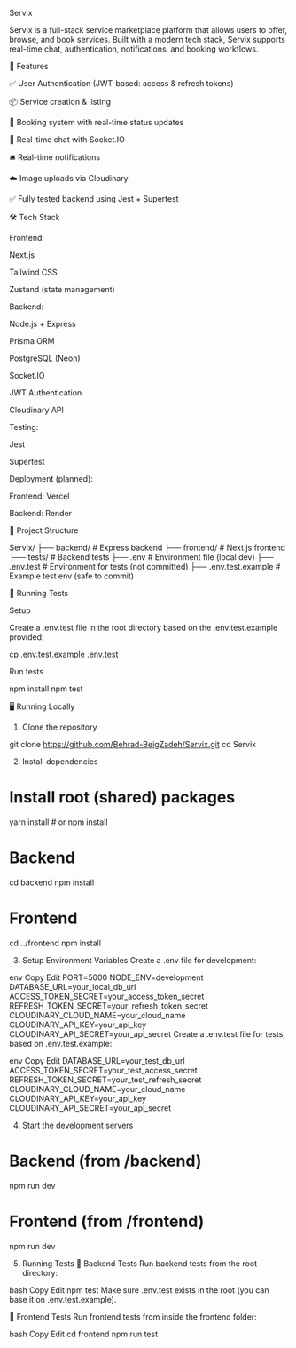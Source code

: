 Servix

Servix is a full-stack service marketplace platform that allows users to offer, browse, and book services. Built with a modern tech stack, Servix supports real-time chat, authentication, notifications, and booking workflows.

🚀 Features

✅ User Authentication (JWT-based: access & refresh tokens)

📦 Service creation & listing

📅 Booking system with real-time status updates

💬 Real-time chat with Socket.IO

🛎️ Real-time notifications

☁️ Image uploads via Cloudinary

✅ Fully tested backend using Jest + Supertest

🛠️ Tech Stack

Frontend:

Next.js

Tailwind CSS

Zustand (state management)

Backend:

Node.js + Express

Prisma ORM

PostgreSQL (Neon)

Socket.IO

JWT Authentication

Cloudinary API

Testing:

Jest

Supertest

Deployment (planned):

Frontend: Vercel

Backend: Render

📁 Project Structure

Servix/
├── backend/           # Express backend
├── frontend/          # Next.js frontend
├── tests/             # Backend tests
├── .env               # Environment file (local dev)
├── .env.test          # Environment for tests (not committed)
├── .env.test.example  # Example test env (safe to commit)

🧪 Running Tests

Setup

Create a .env.test file in the root directory based on the .env.test.example provided:

cp .env.test.example .env.test

Run tests

npm install
npm test

🖥️ Running Locally

1. Clone the repository

git clone https://github.com/Behrad-BeigZadeh/Servix.git
cd Servix

2. Install dependencies

# Install root (shared) packages
yarn install # or npm install

# Backend
cd backend
npm install

# Frontend
cd ../frontend
npm install

3. Setup Environment Variables
Create a .env file for development:

env
Copy
Edit
PORT=5000
NODE_ENV=development
DATABASE_URL=your_local_db_url
ACCESS_TOKEN_SECRET=your_access_token_secret
REFRESH_TOKEN_SECRET=your_refresh_token_secret
CLOUDINARY_CLOUD_NAME=your_cloud_name
CLOUDINARY_API_KEY=your_api_key
CLOUDINARY_API_SECRET=your_api_secret
Create a .env.test file for tests, based on .env.test.example:

env
Copy
Edit
DATABASE_URL=your_test_db_url
ACCESS_TOKEN_SECRET=your_test_access_secret
REFRESH_TOKEN_SECRET=your_test_refresh_secret
CLOUDINARY_CLOUD_NAME=your_cloud_name
CLOUDINARY_API_KEY=your_api_key
CLOUDINARY_API_SECRET=your_api_secret


4. Start the development servers

# Backend (from /backend)
npm run dev

# Frontend (from /frontend)
npm run dev

5. Running Tests
🧪 Backend Tests
Run backend tests from the root directory:

bash
Copy
Edit
npm test
Make sure .env.test exists in the root (you can base it on .env.test.example).

🧪 Frontend Tests
Run frontend tests from inside the frontend folder:

bash
Copy
Edit
cd frontend
npm run test

